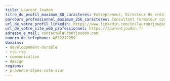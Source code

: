 ```yaml
---
title: Laurent Joudon
titre_du_profil_maximum_80_caracteres: Entrepreneur, Directeur de création et de communication atypique pour projets inclusifs RSE. Consultant, Rédacteur, Créateur d'identité et communication visuelle, indépendant et engagé
parcours_professionnel_maximum_256_caracteres: Consultant formateur communication et identité visuelle, design et eco-conception, ComForGood · Freelance -  Organisation événementielle  Reboot! · Indépendant
url_de_votre_profil_linkedin: https://www.linkedin.com/in/laurentjoudon/
url_de_votre_site_web_professionnel: https://laurentjoudon.fr
adresse_e_mail: contact@laurentjoudon.com
numero_de_telephone: 0622212259
domains:
- developpement-durable
- rse-rso
- communication
- design
regions:
- provence-alpes-cote-azur
---
```

